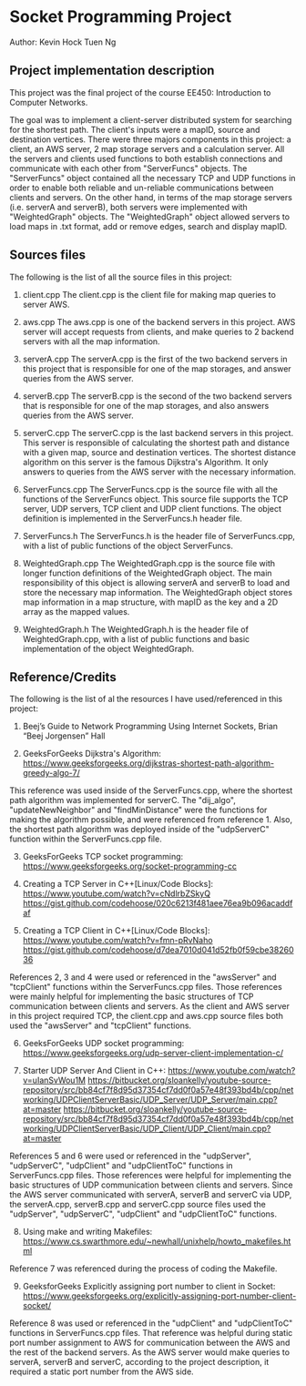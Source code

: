 # Socket Programming Project

Author: Kevin Hock Tuen Ng

## Project implementation description

This project was the final project of the course EE450: Introduction to Computer Networks.

The goal was to implement a client-server distributed system for searching for the shortest path. The client's inputs were a mapID, source and destination vertices. There were three majors components in this project: a client, an AWS server, 2 map storage servers and a calculation server.
All the servers and clients used functions to both establish connections and communicate with each other from "ServerFuncs" objects.
The "ServerFuncs" object contained all the necessary TCP and UDP functions in order to enable both reliable and un-reliable communications between clients and servers.
On the other hand, in terms of the map storage servers (i.e. serverA and serverB), both servers were implemented with "WeightedGraph" objects.
The "WeightedGraph" object allowed servers to load maps in .txt format, add or remove edges, search and display mapID.

## Sources files

The following is the list of all the source files in this project:

1. client.cpp
  The client.cpp is the client file for making map queries to server AWS.

2. aws.cpp
  The aws.cpp is one of the backend servers in this project. AWS server will accept requests from clients, and make queries to 2 backend servers with all the map information.

3. serverA.cpp
  The serverA.cpp is the first of the two backend servers in this project that is responsible for one of the map storages, and answer queries from the AWS server.

4. serverB.cpp
  The serverB.cpp is the second of the two backend servers that is responsible for one of the map storages, and also answers queries from the AWS server.

5. serverC.cpp
  The serverC.cpp is the last backend servers in this project. This server is responsible of calculating the shortest path and distance with a given map, source and destination vertices.
  The shortest distance algorithm on this server is the famous Dijkstra's Algorithm. It only answers to queries from the AWS server with the necessary information.

6. ServerFuncs.cpp
  The ServerFuncs.cpp is the source file with all the functions of the ServerFuncs object.
  This source file supports the TCP server, UDP servers, TCP client and UDP client functions.
  The object definition is implemented in the ServerFuncs.h header file.

7. ServerFuncs.h
  The ServerFuncs.h is the header file of ServerFuncs.cpp, with a list of public functions of the object ServerFuncs.

8. WeightedGraph.cpp
  The WeightedGraph.cpp is the source file with longer function definitions of the WeightedGraph object.
  The main responsibility of this object is allowing serverA and serverB to load and store the necessary map information.
  The WeightedGraph object stores map information in a map structure, with mapID as the key and a 2D array as the mapped values.

9. WeightedGraph.h
  The WeightedGraph.h is the header file of WeightedGraph.cpp, with a list of public functions and basic implementation of the object WeightedGraph.

## Reference/Credits

The following is the list of al the resources I have used/referenced in this project:

1. Beej’s Guide to Network Programming Using Internet Sockets, Brian “Beej Jorgensen” Hall

2. GeeksForGeeks Dijkstra's Algorithm: https://www.geeksforgeeks.org/dijkstras-shortest-path-algorithm-greedy-algo-7/

  This reference was used inside of the ServerFuncs.cpp, where the shortest path algorithm was implemented for serverC.
  The "dij_algo", "updateNewNeighbor" and "findMinDistance" were the functions for making the algorithm possible, and were referenced from reference 1.
  Also, the shortest path algorithm was deployed inside of the "udpServerC" function within the ServerFuncs.cpp file.

3. GeeksForGeeks TCP socket programming: https://www.geeksforgeeks.org/socket-programming-cc

4. Creating a TCP Server in C++[Linux/Code Blocks]: https://www.youtube.com/watch?v=cNdlrbZSkyQ
    https://gist.github.com/codehoose/020c6213f481aee76ea9b096acaddfaf

5. Creating a TCP Client in C++[Linux/Code Blocks]: https://www.youtube.com/watch?v=fmn-pRvNaho
    https://gist.github.com/codehoose/d7dea7010d041d52fb0f59cbe3826036

  References 2, 3 and 4 were used or referenced in the "awsServer" and "tcpClient" functions within the ServerFuncs.cpp files.
  Those references were mainly helpful for implementing the basic structures of TCP communication between clients and servers.
  As the client and AWS server in this project required TCP, the client.cpp and aws.cpp source files both used the "awsServer" and "tcpClient" functions.

6. GeeksForGeeks UDP socket programming: https://www.geeksforgeeks.org/udp-server-client-implementation-c/

7. Starter UDP Server And Client in C++: https://www.youtube.com/watch?v=uIanSvWou1M
    https://bitbucket.org/sloankelly/youtube-source-repository/src/bb84cf7f8d95d37354cf7dd0f0a57e48f393bd4b/cpp/networking/UDPClientServerBasic/UDP_Server/UDP_Server/main.cpp?at=master
    https://bitbucket.org/sloankelly/youtube-source-repository/src/bb84cf7f8d95d37354cf7dd0f0a57e48f393bd4b/cpp/networking/UDPClientServerBasic/UDP_Client/UDP_Client/main.cpp?at=master

  References 5 and 6 were used or referenced in the "udpServer", "udpServerC", "udpClient" and "udpClientToC" functions in ServerFuncs.cpp files.
  Those references were helpful for implementing the basic structures of UDP communication between clients and servers.
  Since the AWS server communicated with serverA, serverB and serverC via UDP, the serverA.cpp, serverB.cpp and serverC.cpp source files used the "udpServer", "udpServerC", "udpClient" and "udpClientToC" functions.

8. Using make and writing Makefiles: https://www.cs.swarthmore.edu/~newhall/unixhelp/howto_makefiles.html

  Reference 7 was referenced during the process of coding the Makefile.

9. GeeksforGeeks Explicitly assigning port number to client in Socket: https://www.geeksforgeeks.org/explicitly-assigning-port-number-client-socket/

  Reference 8 was used or referenced in the "udpClient" and "udpClientToC" functions in ServerFuncs.cpp files.
  That reference was helpful during static port number assignment to AWS for communication between the AWS and the rest of the backend servers.
  As the AWS server would make queries to serverA, serverB and serverC, according to the project description, it required a static port number from the AWS side.
